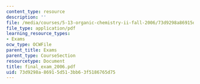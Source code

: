 ```yaml
---
content_type: resource
description: ''
file: /media/courses/5-13-organic-chemistry-ii-fall-2006/73d9298a86915d513bb63f5186765d75_final_exam_2006.pdf
file_type: application/pdf
learning_resource_types:
- Exams
ocw_type: OCWFile
parent_title: Exams
parent_type: CourseSection
resourcetype: Document
title: final_exam_2006.pdf
uid: 73d9298a-8691-5d51-3bb6-3f5186765d75
---
```


